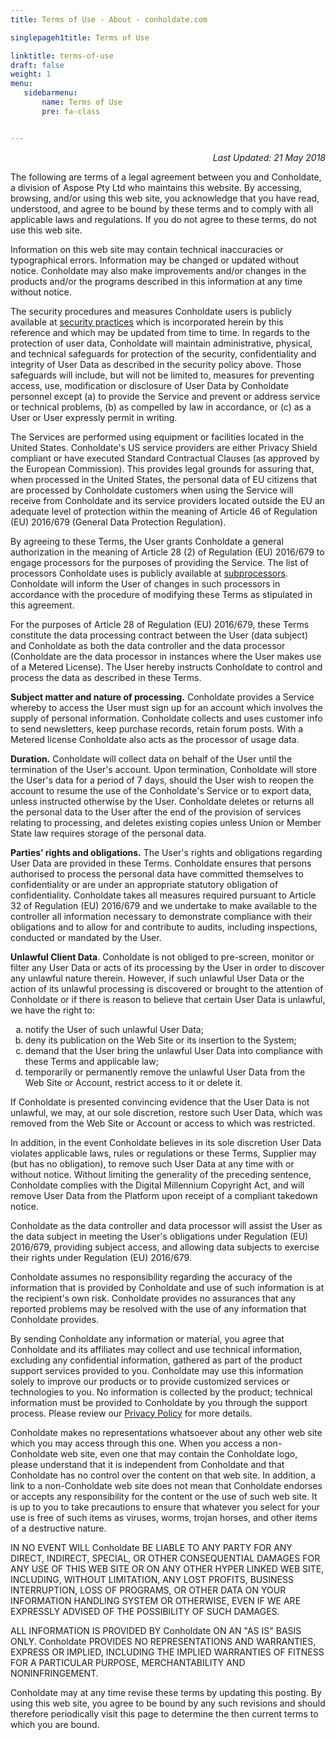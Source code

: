 ```yaml
---
title: Terms of Use - About - conholdate.com

singlepageh1title: Terms of Use

linktitle: terms-of-use
draft: false
weight: 1
menu:
   sidebarmenu: 
       name: Terms of Use
       pre: fa-class


---
```



<div class="box1">
<p style="text-align: right;"><em>Last Updated: 21 May 2018</em></p>
<p>The following are terms of a legal agreement between you and Conholdate, a division of Aspose Pty Ltd who maintains this website. By accessing, browsing, and/or using this web site, you acknowledge that you have read, understood, and agree to be bound by these terms and to comply with all applicable laws and regulations. If you do not agree to these terms, do not use this web site.</p>
<p>Information on this web site may contain technical inaccuracies or typographical errors. Information may be changed or updated without notice. Conholdate may also make improvements and/or changes in the products and/or the programs described in this information at any time without notice.</p>
<p>The security procedures and measures Conholdate users is publicly available at <a href="/security" rel="alternate">security practices</a> which is incorporated herein by this reference and which may be updated from time to time. In regards to the protection of user data, Conholdate will maintain administrative, physical, and technical safeguards for protection of the security, confidentiality and integrity of User Data as described in the security policy above. Those safeguards will include, but will not be limited to, measures for preventing access, use, modification or disclosure of User Data by Conholdate personnel except (a) to provide the Service and prevent or address service or technical problems, (b) as compelled by law in accordance, or (c) as a User or User expressly permit in writing.</p>
<p>The Services are performed using equipment or facilities located in the United States. Conholdate's US service providers are either Privacy Shield compliant or have executed Standard Contractual Clauses (as approved by the European Commission). This provides legal grounds for assuring that, when processed in the United States, the personal data of EU citizens that are processed by Conholdate customers when using the Service will receive from Conholdate and its service providers located outside the EU an adequate level of protection within the meaning of Article 46 of Regulation (EU) 2016/679 (General Data Protection Regulation).</p>
<p>By agreeing to these Terms, the User grants Conholdate a general authorization in the meaning of Article 28 (2) of Regulation (EU) 2016/679 to engage processors for the purposes of providing the Service. The list of processors Conholdate uses is publicly available at <a href="/legal/subprocessors" rel="alternate">subprocessors</a>. Conholdate will inform the User of changes in such processors in accordance with the procedure of modifying these Terms as stipulated in this agreement.</p>
<p>For the purposes of Article 28 of Regulation (EU) 2016/679, these Terms constitute the data processing contract between the User (data subject) and Conholdate as both the data controller and the data processor (Conholdate are the data processor in instances where the User makes use of a Metered License). The User hereby instructs Conholdate to control and process the data as described in these Terms.</p>
<p><strong>Subject matter and nature of processing.</strong> Conholdate provides a Service whereby to access the User must sign up for an account which involves the supply of personal information. Conholdate collects and uses customer info to send newsletters, keep purchase records, retain forum posts. With a Metered license Conholdate also acts as the processor of usage data.</p>
<p><strong>Duration.</strong> Conholdate will collect data on behalf of the User until the termination of the User's account. Upon termination, Conholdate will store the User's data for a period of 7 days, should the User wish to reopen the account to resume the use of the Conholdate's Service or to export data, unless instructed otherwise by the User. Conholdate deletes or returns all the personal data to the User after the end of the provision of services relating to processing, and deletes existing copies unless Union or Member State law requires storage of the personal data.</p>
<p><strong>Parties’ rights and obligations.</strong> The User's rights and obligations regarding User Data are provided in these Terms. Conholdate ensures that persons authorised to process the personal data have committed themselves to confidentiality or are under an appropriate statutory obligation of confidentiality. Conholdate takes all measures required pursuant to Article 32 of Regulation (EU) 2016/679 and we undertake to make available to the controller all information necessary to demonstrate compliance with their obligations and to allow for and contribute to audits, including inspections, conducted or mandated by the User.</p>
<p><strong>Unlawful Client Data</strong>. Conholdate is not obliged to pre-screen, monitor or filter any User Data or acts of its processing by the User in order to discover any unlawful nature therein. However, if such unlawful User Data or the action of its unlawful processing is discovered or brought to the attention of Conholdate or if there is reason to believe that certain User Data is unlawful, we have the right to:</p>
<ol type="a">
<li>notify the User of such unlawful User Data;</li>
<li>deny its publication on the Web Site or its insertion to the System;</li>
<li>demand that the User bring the unlawful User Data into compliance with these Terms and applicable law;</li>
<li>temporarily or permanently remove the unlawful User Data from the Web Site or Account, restrict access to it or delete it.</li>
</ol>
<p>If Conholdate is presented convincing evidence that the User Data is not unlawful, we may, at our sole discretion, restore such User Data, which was removed from the Web Site or Account or access to which was restricted.</p>
<p>In addition, in the event Conholdate believes in its sole discretion User Data violates applicable laws, rules or regulations or these Terms, Supplier may (but has no obligation), to remove such User Data at any time with or without notice. Without limiting the generality of the preceding sentence, Conholdate complies with the Digital Millennium Copyright Act, and will remove User Data from the Platform upon receipt of a compliant takedown notice.</p>
<p>Conholdate as the data controller and data processor will assist the User as the data subject in meeting the User's obligations under Regulation (EU) 2016/679, providing subject access, and allowing data subjects to exercise their rights under Regulation (EU) 2016/679.</p>
<p>Conholdate assumes no responsibility regarding the accuracy of the information that is provided by Conholdate and use of such information is at the recipient's own risk. Conholdate provides no assurances that any reported problems may be resolved with the use of any information that Conholdate provides.</p>
<p>By sending Conholdate any information or material, you agree that Conholdate and its affiliates may collect and use technical information, excluding any confidential information, gathered as part of the product support services provided to you. Conholdate may use this information solely to improve our products or to provide customized services or technologies to you. No information is collected by the product; technical information must be provided to Conholdate by you through the support process. Please review our <a href="/legal/privacy-policy" rel="alternate">Privacy Policy</a> for more details.</p>
<p>Conholdate makes no representations whatsoever about any other web site which you may access through this one. When you access a non-Conholdate web site, even one that may contain the Conholdate logo, please understand that it is independent from Conholdate and that Conholdate has no control over the content on that web site. In addition, a link to a non-Conholdate web site does not mean that Conholdate endorses or accepts any responsibility for the content or the use of such web site. It is up to you to take precautions to ensure that whatever you select for your use is free of such items as viruses, worms, trojan horses, and other items of a destructive nature.</p>
<p>IN NO EVENT WILL Conholdate BE LIABLE TO ANY PARTY FOR ANY DIRECT, INDIRECT, SPECIAL, OR OTHER CONSEQUENTIAL DAMAGES FOR ANY USE OF THIS WEB SITE OR ON ANY OTHER HYPER LINKED WEB SITE, INCLUDING, WITHOUT LIMITATION, ANY LOST PROFITS, BUSINESS INTERRUPTION, LOSS OF PROGRAMS, OR OTHER DATA ON YOUR INFORMATION HANDLING SYSTEM OR OTHERWISE, EVEN IF WE ARE EXPRESSLY ADVISED OF THE POSSIBILITY OF SUCH DAMAGES.</p>
<p>ALL INFORMATION IS PROVIDED BY Conholdate ON AN "AS IS" BASIS ONLY. Conholdate PROVIDES NO REPRESENTATIONS AND WARRANTIES, EXPRESS OR IMPLIED, INCLUDING THE IMPLIED WARRANTIES OF FITNESS FOR A PARTICULAR PURPOSE, MERCHANTABILITY AND NONINFRINGEMENT.</p>
<p>Conholdate may at any time revise these terms by updating this posting. By using this web site, you agree to be bound by any such revisions and should therefore periodically visit this page to determine the then current terms to which you are bound.</p>
</div>

